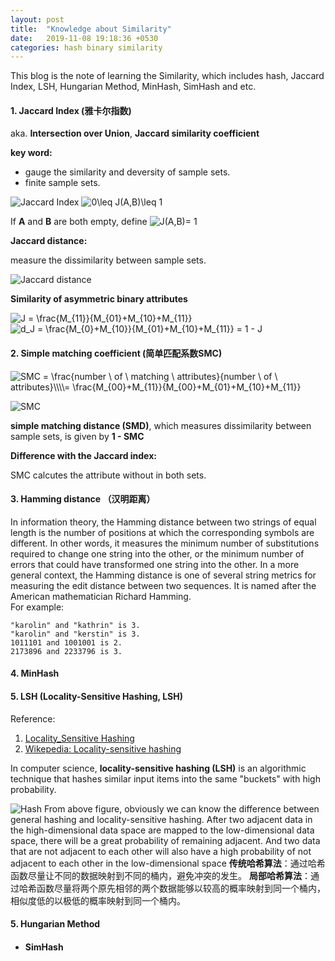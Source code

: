 ```yaml
---
layout: post
title:  "Knowledge about Similarity"
date:   2019-11-08 19:18:36 +0530
categories: hash binary similarity
---
```

This blog is the note of learning the Similarity, which includes hash, Jaccard Index, LSH, Hungarian Method, MinHash, SimHash and etc.



#### 1. Jaccard Index (雅卡尔指数)
aka. **Intersection over Union**, **Jaccard similarity coefficient**    

**key word:**    

- gauge the similarity and deversity of sample sets.
- finite sample sets.


![Jaccard Index](https://raw.githubusercontent.com/yasong/pics/master/blog/JI.png) 
<img src="https://latex.codecogs.com/gif.latex?0\leq&space;J(A,B)\leq&space;1" title="0\leq J(A,B)\leq 1" />   

If **A** and **B** are both empty, define <img src="https://latex.codecogs.com/gif.latex?J(A,B)=&space;1" title="J(A,B)= 1" />

**Jaccard distance:**

measure the dissimilarity between sample sets.    

![Jaccard distance](https://raw.githubusercontent.com/yasong/pics/master/blog/JD.png) 

**Similarity of asymmetric binary attributes**

<img src="https://latex.codecogs.com/gif.latex?J&space;=&space;\frac{M_{11}}{M_{01}&plus;M_{10}&plus;M_{11}}" title="J = \frac{M_{11}}{M_{01}+M_{10}+M_{11}}" />    

<img src="https://latex.codecogs.com/gif.latex?d_J&space;=&space;\frac{M_{0}&plus;M_{10}}{M_{01}&plus;M_{10}&plus;M_{11}}&space;=&space;1&space;-&space;J" title="d_J = \frac{M_{0}+M_{10}}{M_{01}+M_{10}+M_{11}} = 1 - J" />

#### 2. Simple matching coefficient (简单匹配系数SMC)

<img src="https://latex.codecogs.com/gif.latex?SMC&space;=&space;\frac{number&space;\&space;of&space;\&space;matching&space;\&space;attributes}{number&space;\&space;of&space;\&space;attributes}\\\\=&space;\frac{M_{00}&plus;M_{11}}{M_{00}&plus;M_{01}&plus;M_{10}&plus;M_{11}}" title="SMC = \frac{number \ of \ matching \ attributes}{number \ of \ attributes}\\\\= \frac{M_{00}+M_{11}}{M_{00}+M_{01}+M_{10}+M_{11}}" />

![SMC](https://raw.githubusercontent.com/yasong/pics/master/blog/SMC.png) 

**simple matching distance (SMD)**, which measures dissimilarity between sample sets, is given by **1 - SMC** 

**Difference with the Jaccard index:**    

SMC calcutes the attribute without in both sets.

#### 3. Hamming distance （汉明距离）
In information theory, the Hamming distance between two strings of equal length is the number of positions at which the corresponding symbols are different.  In other words, it measures the minimum number of substitutions required to change one string into the other, or the minimum number of errors that could have transformed one string into the other. In a more general context, the Hamming distance is one of several string metrics for measuring the edit distance between two sequences. It is named after the American mathematician Richard Hamming.    
For example:    
```
"karolin" and "kathrin" is 3.
"karolin" and "kerstin" is 3.
1011101 and 1001001 is 2.
2173896 and 2233796 is 3.
```
#### 4. MinHash


#### 5. LSH (Locality-Sensitive Hashing, LSH)
Reference:     
1. [Locality_Sensitive Hashing](https://towardsdatascience.com/understanding-locality-sensitive-hashing-49f6d1f6134)
2. [Wikepedia: Locality-sensitive hashing](https://en.wikipedia.org/wiki/Locality-sensitive_hashing)

In computer science, **locality-sensitive hashing (LSH)** is an algorithmic technique that hashes similar input items into the same "buckets" with high probability.


![Hash](https://raw.githubusercontent.com/yasong/pics/master/blog/hash.png) 
From above figure, obviously we can  know the difference between general hashing and locality-sensitive hashing. After two adjacent data in the high-dimensional data space are mapped to the low-dimensional data space, there will be a great probability of remaining adjacent. And two data that are not adjacent to each other will also have a high probability of not adjacent to each other in the low-dimensional space
**传统哈希算法**：通过哈希函数尽量让不同的数据映射到不同的桶内，避免冲突的发生。
**局部哈希算法**：通过哈希函数尽量将两个原先相邻的两个数据能够以较高的概率映射到同一个桶内，相似度低的以极低的概率映射到同一个桶内。

#### 5. Hungarian Method


- #### SimHash
